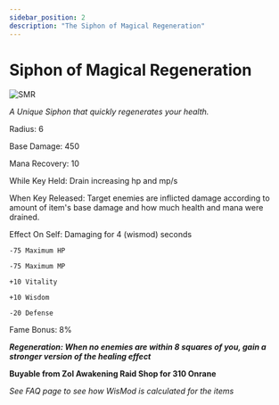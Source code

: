 ```yaml
---
sidebar_position: 2
description: "The Siphon of Magical Regeneration"
---
```


# Siphon of Magical Regeneration

![SMR](https://vwiki.valorserver.com/api/item/picture/siphon%20of%20magical%20regeneration)

<i>A Unique Siphon that quickly regenerates your health.</i>

Radius: 6

Base Damage: 450

Mana Recovery: 10 

While Key Held: Drain increasing hp and mp/s

When Key Released: Target enemies are inflicted damage according to amount of item's base damage and how much health and mana were drained.

Effect On Self: Damaging for 4 (wismod) seconds

    -75 Maximum HP 
    
    -75 Maximum MP
    
    +10 Vitality
    
    +10 Wisdom
    
    -20 Defense

Fame Bonus: 8%

***Regeneration: When no enemies are within 8 squares of you, gain a stronger version of the healing effect***

**Buyable from Zol Awakening Raid Shop for 310 Onrane**

*See FAQ page to see how WisMod is calculated for the items*

